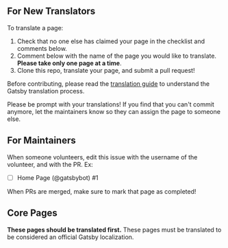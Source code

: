 ## For New Translators

To translate a page:

1. Check that no one else has claimed your page in the checklist and comments below.
2. Comment below with the name of the page you would like to translate. **Please take only one page at a time**.
3. Clone this repo, translate your page, and submit a pull request!

Before contributing, please read the [translation guide](https://gatsbyjs.org/contributing/gatsby-docs-translation-guide/#contributing-to-a-translation) to understand the Gatsby translation process.

Please be prompt with your translations! If you find that you can't commit anymore, let the maintainers know so they can assign the page to someone else.

## For Maintainers

When someone volunteers, edit this issue with the username of the volunteer, and with the PR. Ex:

- [ ] Home Page (@gatsbybot) #1

When PRs are merged, make sure to mark that page as completed!

## Core Pages

**These pages should be translated first.** These pages must be translated to be considered an official Gatsby localization.
